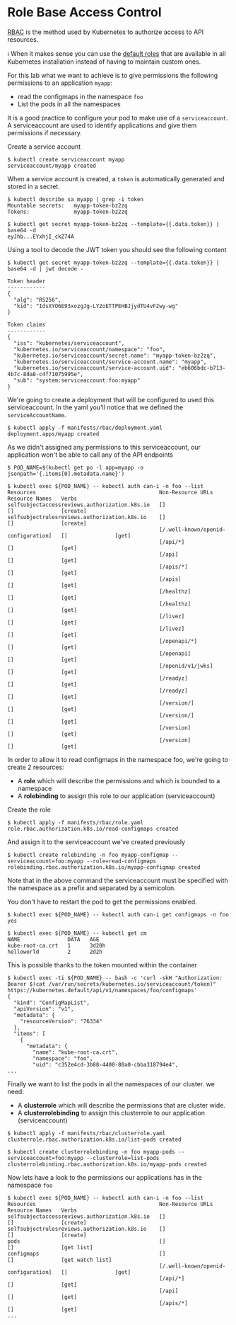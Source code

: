 # Role Base Access Control

[RBAC](https://kubernetes.io/docs/reference/access-authn-authz/rbac/) is the method used by Kubernetes to authorize access to API resources.

:information_source: When it makes sense you can use the [default roles](https://kubernetes.io/docs/reference/access-authn-authz/rbac/#user-facing-roles) that are available in all Kubernetes installation instead of having to maintain custom ones.


For this lab what we want to achieve is to give permissions the following permissions to an application `myapp`:

* read the configmaps in the namespace `foo`
* List the pods in all the namespaces

It is a good practice to configure your pod to make use of a `serviceaccount`. A serviceaccount are used to identify applications and give them permissions if necessary.

Create a service account

```console
$ kubectl create serviceaccount myapp
serviceaccount/myapp created
```

When a service account is created, a `token` is automatically generated and stored in a secret.

```console
$ kubectl describe sa myapp | grep -i token
Mountable secrets:   myapp-token-bz2zq
Tokens:              myapp-token-bz2zq

$ kubectl get secret myapp-token-bz2zq --template={{.data.token}} | base64 -d
eyJhb...EYxhjI_ckZ74A
```

Using a tool to decode the JWT token you should see the following content

```console
$ kubectl get secret myapp-token-bz2zq --template={{.data.token}} | base64 -d | jwt decode -

Token header
------------
{
  "alg": "RS256",
  "kid": "IdsXYO6E93xozgJg-LY2oETTPEHBJjydTU4vF2wy-wg"
}

Token claims
------------
{
  "iss": "kubernetes/serviceaccount",
  "kubernetes.io/serviceaccount/namespace": "foo",
  "kubernetes.io/serviceaccount/secret.name": "myapp-token-bz2zq",
  "kubernetes.io/serviceaccount/service-account.name": "myapp",
  "kubernetes.io/serviceaccount/service-account.uid": "eb606bdc-b713-4b7c-8da8-c4f71075995e",
  "sub": "system:serviceaccount:foo:myapp"
}
```


We're going to create a deployment that will be configured to used this serviceaccount. In the yaml you'll notice that we defined the `serviceAccountName`.

```console
$ kubectl apply -f manifests/rbac/deployment.yaml
deployment.apps/myapp created
```

As we didn't assigned any permissions to this serviceaccount, our application won't be able to call any of the API endpoints

```console
$ POD_NAME=$(kubectl get po -l app=myapp -o jsonpath='{.items[0].metadata.name}')

$ kubectl exec ${POD_NAME} -- kubectl auth can-i -n foo --list
Resources                                       Non-Resource URLs                     Resource Names   Verbs
selfsubjectaccessreviews.authorization.k8s.io   []                                    []               [create]
selfsubjectrulesreviews.authorization.k8s.io    []                                    []               [create]
                                                [/.well-known/openid-configuration]   []               [get]
                                                [/api/*]                              []               [get]
                                                [/api]                                []               [get]
                                                [/apis/*]                             []               [get]
                                                [/apis]                               []               [get]
                                                [/healthz]                            []               [get]
                                                [/healthz]                            []               [get]
                                                [/livez]                              []               [get]
                                                [/livez]                              []               [get]
                                                [/openapi/*]                          []               [get]
                                                [/openapi]                            []               [get]
                                                [/openid/v1/jwks]                     []               [get]
                                                [/readyz]                             []               [get]
                                                [/readyz]                             []               [get]
                                                [/version/]                           []               [get]
                                                [/version/]                           []               [get]
                                                [/version]                            []               [get]
                                                [/version]                            []               [get]
```

In order to allow it to read configmaps in the namespace foo, we're going to create 2 resources:
* A **role** which will describe the permissions and which is bounded to a namespace
* A **rolebinding** to assign this role to our application (serviceaccount)

Create the role

```console
$ kubectl apply -f manifests/rbac/role.yaml
role.rbac.authorization.k8s.io/read-configmaps created
```

And assign it to the serviceaccount we've created previously

```console
$ kubectl create rolebinding -n foo myapp-configmap --serviceaccount=foo:myapp --role=read-configmaps
rolebinding.rbac.authorization.k8s.io/myapp-configmap created
```

Note that in the above command the serviceaccount must be specified with the namespace as a prefix and separated by a semicolon.

You don't have to restart the pod to get the permissions enabled.

```console
$ kubectl exec ${POD_NAME} -- kubectl auth can-i get configmaps -n foo
yes

$ kubectl exec ${POD_NAME} -- kubectl get cm
NAME               DATA   AGE
kube-root-ca.crt   1      3d20h
helloworld         2      2d2h
```

This is possible thanks to the token mounted within the container

```console
$ kubectl exec -ti ${POD_NAME} -- bash -c 'curl -skH "Authorization: Bearer $(cat /var/run/secrets/kubernetes.io/serviceaccount/token)" https://kubernetes.default/api/v1/namespaces/foo/configmaps'
{
  "kind": "ConfigMapList",
  "apiVersion": "v1",
  "metadata": {
    "resourceVersion": "76334"
  },
  "items": [
    {
      "metadata": {
        "name": "kube-root-ca.crt",
        "namespace": "foo",
        "uid": "c352e4cd-3b88-4400-80a0-cbba318794e4",
...
```

Finally we want to list the pods in all the namespaces of our cluster.
we need:

* A **clusterrole** which will describe the permissions that are cluster wide.
* A **clusterrolebinding** to assign this clusterrole to our application (serviceaccount)

```console
$ kubectl apply -f manifests/rbac/clusterrole.yaml
clusterrole.rbac.authorization.k8s.io/list-pods created
```

```console
$ kubectl create clusterrolebinding -n foo myapp-pods --serviceaccount=foo:myapp --clusterrole=list-pods
clusterrolebinding.rbac.authorization.k8s.io/myapp-pods created
```

Now lets have a look to the permissions our applications has in the namespace `foo`

```console
$ kubectl exec ${POD_NAME} -- kubectl auth can-i -n foo --list
Resources                                       Non-Resource URLs                     Resource Names   Verbs
selfsubjectaccessreviews.authorization.k8s.io   []                                    []               [create]
selfsubjectrulesreviews.authorization.k8s.io    []                                    []               [create]
pods                                            []                                    []               [get list]
configmaps                                      []                                    []               [get watch list]
                                                [/.well-known/openid-configuration]   []               [get]
                                                [/api/*]                              []               [get]
                                                [/api]                                []               [get]
                                                [/apis/*]                             []               [get]
...
```